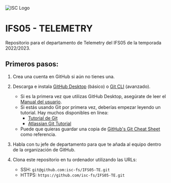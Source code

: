 
![ISC Logo](http://iscracingteam.com/wp-content/uploads/2022/03/Picture5.jpg)

# IFS05 - TELEMETRY

Repositorio para el departamento de Telemetry del IFS05 de la temporada 2022/2023.

## Primeros pasos:
1. Crea una cuenta en GitHub si aún no tienes una.
2. Descarga e instala [GitHub Desktop](https://desktop.github.com/) (básico) o [Git CLI](https://git-scm.com/book/en/v2/Getting-Started-Installing-Git) (avanzado).

    * Si es la primera vez que utilizas GitHub Desktop, asegúrate de leer el [Manual del usuario](https://help.github.com/desktop/guides/).
    * Si estás usando Git por primera vez, deberías empezar leyendo un tutorial. Hay muchos disponibles en línea:
        * [Tutorial de Git](https://git-scm.com/docs/gittutorial)
        * [Atlassian Git Tutorial](https://www.atlassian.com/git/tutorials/)
    * Puede que quieras guardar una copia de [GitHub's Git Cheat Sheet](https://services.github.com/kit/downloads/github-git-cheat-sheet.pdf) como referencia.

3. Habla con tu jefe de departamento para que te añada al equipo dentro de la organización de GitHub.
4. Clona este repositorio en tu ordenador utilizando las URLs:
    * SSH: `git@github.com:isc-fs/IFS05-TE.git`
    * HTTPS: `https://github.com/isc-fs/IFS05-TE.git`
